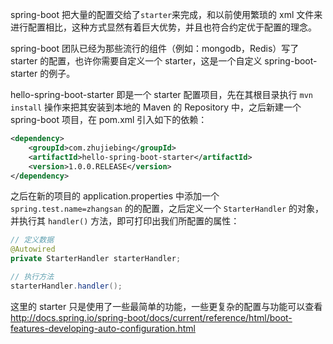 spring-boot 把大量的配置交给了`starter`来完成，和以前使用繁琐的 xml 文件来进行配置相比，这种方式显然有着巨大优势，并且也符合约定优于配置的理念。

spring-boot 团队已经为那些流行的组件（例如：mongodb，Redis）写了 starter 的配置，也许你需要自定义一个 starter，这是一个自定义 spring-boot-starter 的例子。

hello-spring-boot-starter 即是一个 starter 配置项目，先在其根目录执行 `mvn install` 操作来把其安装到本地的 Maven 的 Repository 中，之后新建一个 spring-boot 项目，在 pom.xml 引入如下的依赖：
```xml
<dependency>
    <groupId>com.zhujiebing</groupId>
    <artifactId>hello-spring-boot-starter</artifactId>
    <version>1.0.0.RELEASE</version>
</dependency>
```

之后在新的项目的 application.properties 中添加一个 `spring.test.name=zhangsan` 的的配置，之后定义一个 `StarterHandler` 的对象，并执行其 `handler()` 方法，即可打印出我们所配置的属性：
```java
// 定义数据
@Autowired
private StarterHandler starterHandler;
```

```java
// 执行方法
starterHandler.handler();
```

这里的 starter 只是使用了一些最简单的功能，一些更复杂的配置与功能可以查看 <http://docs.spring.io/spring-boot/docs/current/reference/html/boot-features-developing-auto-configuration.html>
